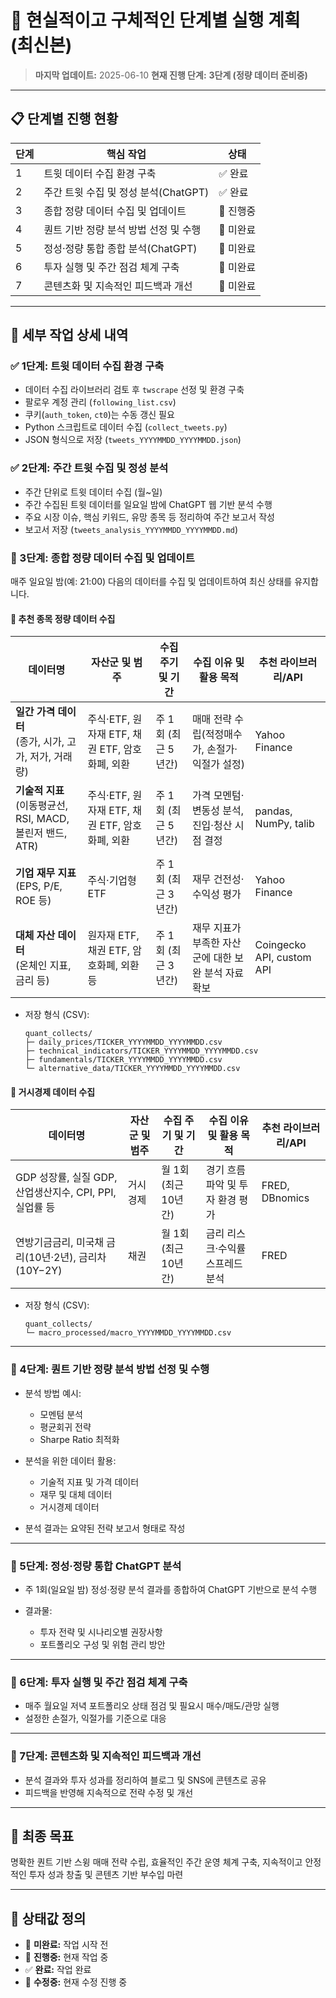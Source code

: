 # 📌 현실적이고 구체적인 단계별 실행 계획 (최신본)

> **마지막 업데이트:** 2025-06-10
> **현재 진행 단계:** **3단계 (정량 데이터 준비중)**

---

## 📋 단계별 진행 현황

| 단계 | 핵심 작업                        | 상태     |
| -- | ---------------------------- | ------ |
| 1  | 트윗 데이터 수집 환경 구축              | ✅ 완료   |
| 2  | 주간 트윗 수집 및 정성 분석(ChatGPT)    | ✅ 완료   |
| 3  | 종합 정량 데이터 수집 및 업데이트        | 🔶 진행중 |
| 4  | 퀀트 기반 정량 분석 방법 선정 및 수행    | 🔲 미완료 |
| 5  | 정성·정량 통합 종합 분석(ChatGPT)       | 🔲 미완료 |
| 6  | 투자 실행 및 주간 점검 체계 구축         | 🔲 미완료 |
| 7  | 콘텐츠화 및 지속적인 피드백과 개선         | 🔲 미완료 |

---

## 📖 세부 작업 상세 내역

### ✅ 1단계: 트윗 데이터 수집 환경 구축

* 데이터 수집 라이브러리 검토 후 `twscrape` 선정 및 환경 구축
* 팔로우 계정 관리 (`following_list.csv`)
* 쿠키(`auth_token`, `ct0`)는 수동 갱신 필요
* Python 스크립트로 데이터 수집 (`collect_tweets.py`)
* JSON 형식으로 저장 (`tweets_YYYYMMDD_YYYYMMDD.json`)

### ✅ 2단계: 주간 트윗 수집 및 정성 분석

* 주간 단위로 트윗 데이터 수집 (월~일)
* 주간 수집된 트윗 데이터를 일요일 밤에 ChatGPT 웹 기반 분석 수행
* 주요 시장 이슈, 핵심 키워드, 유망 종목 등 정리하여 주간 보고서 작성
* 보고서 저장 (`tweets_analysis_YYYYMMDD_YYYYMMDD.md`)

### 🔶 3단계: 종합 정량 데이터 수집 및 업데이트

매주 일요일 밤(예: 21:00) 다음의 데이터를 수집 및 업데이트하여 최신 상태를 유지합니다.

#### 🔹 추천 종목 정량 데이터 수집

| 데이터명                                          | 자산군 및 범주                          | 수집 주기 및 기간    | 수집 이유 및 활용 목적                  | 추천 라이브러리/API              |
| --------------------------------------------- | --------------------------------- | ------------- | ------------------------------ | ------------------------- |
| **일간 가격 데이터**<br>(종가, 시가, 고가, 저가, 거래량)        | 주식·ETF, 원자재 ETF, 채권 ETF, 암호화폐, 외환 | 주 1회 (최근 5년간) | 매매 전략 수립(적정매수가, 손절가·익절가 설정)    | Yahoo Finance             |
| **기술적 지표**<br>(이동평균선, RSI, MACD, 볼린저 밴드, ATR) | 주식·ETF, 원자재 ETF, 채권 ETF, 암호화폐, 외환 | 주 1회 (최근 5년간) | 가격 모멘텀·변동성 분석, 진입·청산 시점 결정     | pandas, NumPy, talib      |
| **기업 재무 지표**<br>(EPS, P/E, ROE 등)             | 주식·기업형 ETF                        | 주 1회 (최근 3년간) | 재무 건전성·수익성 평가                  | Yahoo Finance             |
| **대체 자산 데이터**<br>(온체인 지표, 금리 등)               | 원자재 ETF, 채권 ETF, 암호화폐, 외환 등       | 주 1회 (최근 3년간) | 재무 지표가 부족한 자산군에 대한 보완 분석 자료 확보 | Coingecko API, custom API |

* 저장 형식 (CSV):

  ```
  quant_collects/
  ├─ daily_prices/TICKER_YYYYMMDD_YYYYMMDD.csv
  ├─ technical_indicators/TICKER_YYYYMMDD_YYYYMMDD.csv
  ├─ fundamentals/TICKER_YYYYMMDD_YYYYMMDD.csv
  └─ alternative_data/TICKER_YYYYMMDD_YYYYMMDD.csv
  ```

#### 🔹 거시경제 데이터 수집

| 데이터명                                     | 자산군 및 범주 | 수집 주기 및 기간     | 수집 이유 및 활용 목적       | 추천 라이브러리/API   |
| ---------------------------------------- | -------- | -------------- | ------------------- | -------------- |
| GDP 성장률, 실질 GDP, 산업생산지수, CPI, PPI, 실업률 등 | 거시경제     | 월 1회 (최근 10년간) | 경기 흐름 파악 및 투자 환경 평가 | FRED, DBnomics |
| 연방기금금리, 미국채 금리(10년·2년), 금리차(10Y−2Y)      | 채권       | 월 1회 (최근 10년간) | 금리 리스크·수익률 스프레드 분석  | FRED           |

* 저장 형식 (CSV):

  ```
  quant_collects/
  └─ macro_processed/macro_YYYYMMDD_YYYYMMDD.csv
  ```

---

### 🔲 4단계: 퀀트 기반 정량 분석 방법 선정 및 수행

* 분석 방법 예시:

  * 모멘텀 분석
  * 평균회귀 전략
  * Sharpe Ratio 최적화

* 분석을 위한 데이터 활용:

  * 기술적 지표 및 가격 데이터
  * 재무 및 대체 데이터
  * 거시경제 데이터

* 분석 결과는 요약된 전략 보고서 형태로 작성

---

### 🔲 5단계: 정성·정량 통합 ChatGPT 분석

* 주 1회(일요일 밤) 정성·정량 분석 결과를 종합하여 ChatGPT 기반으로 분석 수행
* 결과물:

  * 투자 전략 및 시나리오별 권장사항
  * 포트폴리오 구성 및 위험 관리 방안

---

### 🔲 6단계: 투자 실행 및 주간 점검 체계 구축

* 매주 월요일 저녁 포트폴리오 상태 점검 및 필요시 매수/매도/관망 실행
* 설정한 손절가, 익절가를 기준으로 대응

---

### 🔲 7단계: 콘텐츠화 및 지속적인 피드백과 개선

* 분석 결과와 투자 성과를 정리하여 블로그 및 SNS에 콘텐츠로 공유
* 피드백을 반영해 지속적으로 전략 수정 및 개선

---

## 🎯 최종 목표

명확한 퀀트 기반 스윙 매매 전략 수립, 효율적인 주간 운영 체계 구축, 지속적이고 안정적인 투자 성과 창출 및 콘텐츠 기반 부수입 마련

---

## 📌 상태값 정의

* 🔲 **미완료:** 작업 시작 전
* 🔶 **진행중:** 현재 작업 중
* ✅ **완료:** 작업 완료
* 🔵 **수정중:** 현재 수정 진행 중
